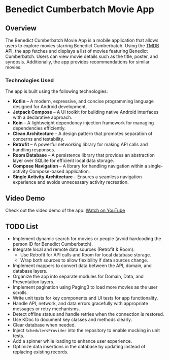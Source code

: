 # Benedict Cumberbatch Movie App

## Overview
The Benedict Cumberbatch Movie App is a mobile application that allows users to explore movies starring 
Benedict Cumberbatch. Using the [TMDB](https://developer.themoviedb.org/docs/getting-started) API, the app
fetches and displays a list of movies featuring Benedict Cumberbatch. Users can view movie details such
as the title, poster, and synopsis. Additionally, the app provides recommendations for similar movies.

### Technologies Used
The app is built using the following technologies:

- **Kotlin** – A modern, expressive, and concise programming language designed for Android development.
- **Jetpack Compose** – A UI toolkit for building native Android interfaces with a declarative approach.
- **Koin** – A lightweight dependency injection framework for managing dependencies efficiently.
- **Clean Architecture** – A design pattern that promotes separation of concerns and testability.
- **Retrofit** – A powerful networking library for making API calls and handling responses.
- **Room Database** – A persistence library that provides an abstraction layer over SQLite for efficient local data storage.
- **Compose Navigation** – A library for handling navigation within a single-activity Compose-based application.
- **Single Activity Architecture** – Ensures a seamless navigation experience and avoids unnecessary activity recreation.

## Video Demo
Check out the video demo of the app: [Watch on YouTube](https://youtube.com/shorts/TAUEwjeGnrg?feature=share)

## TODO List
- Implement dynamic search for movies or people (avoid hardcoding the person ID for Benedict Cumberbatch).
- Integrate local and remote data sources (Retrofit & Room):
  - Use Retrofit for API calls and Room for local database storage.
  - Wrap both sources to allow flexibility if data sources change.
- Implement mappers to convert data between the API, domain, and database layers.
- Organize the app into separate modules for Domain, Data, and Presentation layers.
- Implement pagination using Paging3 to load more movies as the user scrolls.
- Write unit tests for key components and UI tests for app functionality.
- Handle API, network, and data errors gracefully with appropriate messages or retry mechanisms.
- Detect offline status and handle retries when the connection is restored.
- Use KDoc to document key classes and methods clearly.
- Clear database when needed.
- Inject `SchedulersProvider` into the repository to enable mocking in unit tests.
- Add a spinner while loading to enhance user experience.
- Optimize data insertions in the database by updating instead of replacing existing records.
